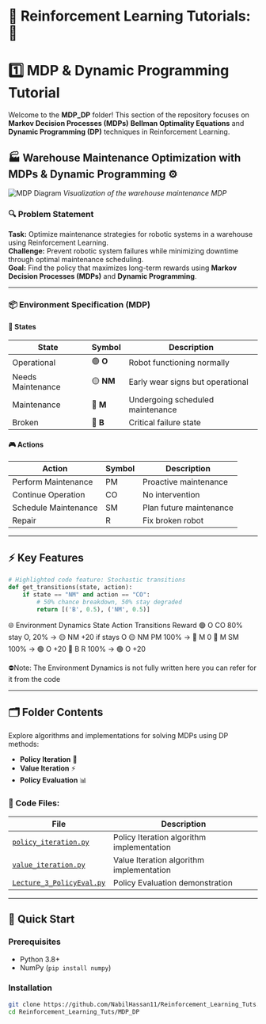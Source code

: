 # 🤖 Reinforcement Learning Tutorials:🧠

# 1️⃣ MDP & Dynamic Programming Tutorial

Welcome to the **MDP_DP** folder! This section of the repository focuses on **Markov Decision Processes (MDPs)** **Bellman Optimality Equations** and **Dynamic Programming (DP)** techniques in Reinforcement Learning.

## 🏭 Warehouse Maintenance Optimization with MDPs & Dynamic Programming ⚙️

![MDP Diagram](./assets/mdp_diagram.png) *Visualization of the warehouse maintenance MDP*

### 🔍 Problem Statement
**Task:** Optimize maintenance strategies for robotic systems in a warehouse using Reinforcement Learning.  
**Challenge:** Prevent robotic system failures while minimizing downtime through optimal maintenance scheduling.  
**Goal:** Find the policy that maximizes long-term rewards using **Markov Decision Processes (MDPs)** and **Dynamic Programming**.

---

### 📦 Environment Specification (MDP)

#### 🧩 States
| State | Symbol | Description | 
|-------|--------|-------------|
| Operational | 🟢 **O** | Robot functioning normally |
| Needs Maintenance | 🟡 **NM** | Early wear signs but operational |
| Maintenance | 🔵 **M** | Undergoing scheduled maintenance | 
| Broken | 🔴 **B** | Critical failure state |

#### 🎮 Actions
| Action | Symbol | Description |
|--------|--------|-------------|
| Perform Maintenance | PM | Proactive maintenance |
| Continue Operation | CO | No intervention |
| Schedule Maintenance | SM | Plan future maintenance |
| Repair | R | Fix broken robot |

---

## ⚡ Key Features
```python
# Highlighted code feature: Stochastic transitions
def get_transitions(state, action):
    if state == "NM" and action == "CO":
        # 50% chance breakdown, 50% stay degraded
        return [('B', 0.5), ('NM', 0.5)]
```

🌐 Environment Dynamics
State	Action	Transitions	Reward
🟢 O	CO	80% stay O, 20% → 🟡 NM	+20 if stays O
🟡 NM	PM	100% → 🔵 M	0
🔵 M	SM	100% → 🟢 O	+20
🔴 B	R	100% → 🟢 O	+20

⛔Note: The Environment Dynamics is not fully written here you can refer for it from the code 

---

## 🗂️ Folder Contents
Explore algorithms and implementations for solving MDPs using DP methods:
- **Policy Iteration** 🔄
- **Value Iteration** ⚡
- **Policy Evaluation** 📊

### 📜 Code Files:
| File | Description |
|------|-------------|
| [`policy_iteration.py`](./MDP_DP/policy_iteration.py) | Policy Iteration algorithm implementation |
| [`value_iteration.py`](./MDP_DP/value_iteration.py) | Value Iteration algorithm implementation |
| [`Lecture_3_PolicyEval.py`](./MDP_DP/Lecture_3_PolicyEval.py) | Policy Evaluation demonstration | 

---

## 🚀 Quick Start
### Prerequisites
- Python 3.8+
- NumPy (`pip install numpy`)

### Installation
```bash
git clone https://github.com/NabilHassan11/Reinforcement_Learning_Tuts.git
cd Reinforcement_Learning_Tuts/MDP_DP
